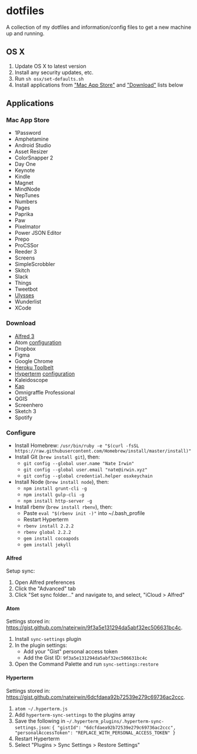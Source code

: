   # dotfiles

A collection of my dotfiles and information/config files to get a new machine up and running.

## OS X

1. Update OS X to latest version
1. Install any security updates, etc.
1. Run `sh osx/set-defaults.sh`
1. Install applications from ["Mac App Store"](#mac-app-store) and ["Download"](#download) lists below

## Applications

### Mac App Store

- 1Password
- Amphetamine
- Android Studio
- Asset Resizer
- ColorSnapper 2
- Day One
- Keynote
- Kindle
- Magnet
- MindNode
- NepTunes
- Numbers
- Pages
- Paprika
- Paw
- Pixelmator
- Power JSON Editor
- Prepo
- ProCSSor
- Reeder 3
- Screens
- SimpleScrobbler
- Skitch
- Slack
- Things
- Tweetbot
- [Ulysses](#ulysses)
- Wunderlist
- XCode

### Download

- [Alfred 3](#alfred)
- Atom [configuration](#atom)
- Dropbox
- Figma
- Google Chrome
- [Heroku Toolbelt](https://devcenter.heroku.com/articles/heroku-command-line)
- [Hyperterm](https://hyperterm.org) [configuration](#hyperterm)
- Kaleidoscope
- [Kap](https://getkap.co)
- Omnigraffle Professional
- QGIS
- Screenhero
- Sketch 3
- Spotify

### Configure

- Install Homebrew: `/usr/bin/ruby -e "$(curl -fsSL https://raw.githubusercontent.com/Homebrew/install/master/install)"`
- Install Git (`brew install git`), then:
  - `git config --global user.name "Nate Irwin"`
  - `git config --global user.email "nate@irwin.xyz"`
  - `git config --global credential.helper osxkeychain`
- Install Node (`brew install node`), then:
  - `npm install grunt-cli -g`
  - `npm install gulp-cli -g`
  - `npm install http-server -g`
- Install rbenv (`brew install rbenv`), then:
  - Paste `eval "$(rbenv init -)"` into ~/.bash_profile
  - Restart Hyperterm
  - `rbenv install 2.2.2`
  - `rbenv global 2.2.2`
  - `gem install cocoapods`
  - `gem install jekyll`

#### Alfred

Setup sync:

1. Open Alfred preferences
1. Click the "Advanced" tab
1. Click "Set sync folder..." and navigate to, and select, "iCloud > Alfred"

#### Atom

Settings stored in: https://gist.github.com/nateirwin/9f3a5e131294da5abf32ec506631bc4c.

1. Install `sync-settings` plugin
1. In the plugin settings:
   - Add your "Gist" personal access token
   - Add the Gist ID: `9f3a5e131294da5abf32ec506631bc4c`
1. Open the Command Palette and run `sync-settings:restore`

#### Hyperterm

Settings stored in: https://gist.github.com/nateirwin/6dcfdaea92b72539e279c69736ac2ccc.

1. `atom ~/.hyperterm.js`
1. Add `hyperterm-sync-settings` to the plugins array
1. Save the following in `~/.hyperterm_plugins/.hyperterm-sync-settings.json`:
    `{
      "gistId": "6dcfdaea92b72539e279c69736ac2ccc",
      "personalAccessToken": "REPLACE_WITH_PERSONAL_ACCESS_TOKEN"
    }`
1. Restart Hyperterm
1. Select "Plugins > Sync Settings > Restore Settings"
